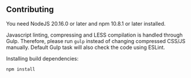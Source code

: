 ## Contributing

You need NodeJS 20.16.0 or later and npm 10.8.1 or later installed.

Javascript linting, compressing and LESS compilation is handled through Gulp.
Therefore, please run `gulp` instead of changing compressed CSS/JS manually.
Default Gulp task will also check the code using ESLint.

Installing build dependencies:

```
npm install
```
